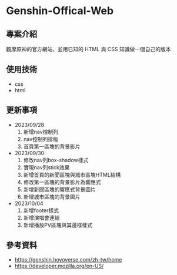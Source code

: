 # Genshin-Offical-Web

## 專案介紹

觀摩原神的官方網站，並用已知的 HTML 與 CSS 知識做一個自己的版本

## 使用技術

* css
* html

## 更新事項

* 2023/09/28
    1. 新增nav控制列
    2. nav控制列排版
    3. 首頁第一區塊的背景影片
* 2023/09/30
    1. 修改nav列box-shadow樣式
    2. 實現nav列stick效果
    3. 新增首頁的新聞區塊與城市區塊HTML結構
    4. 修改第一區塊的背景影片為響應式
    5. 新增新聞區塊的響應式背景圖片
    6. 新增城市區塊的背景圖片
* 2023/10/04
    1. 新增footer樣式
    2. 新增演唱會連結
    3. 新增播放PV區塊與其邊框樣式
## 參考資料

* https://genshin.hoyoverse.com/zh-tw/home
* https://developer.mozilla.org/en-US/